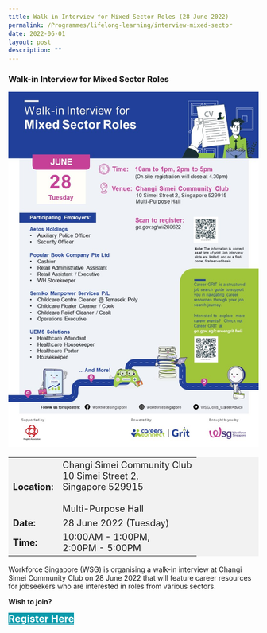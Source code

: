 ```yaml
---
title: Walk in Interview for Mixed Sector Roles (28 June 2022)
permalink: /Programmes/lifelong-learning/interview-mixed-sector
date: 2022-06-01
layout: post
description: ""
---
```



### Walk-in Interview for Mixed Sector Roles ###

<img style="width:600px; height:auto" src="/images/Programmes%20(June%202022)/wsg_interview_jun22_mixed_sector.jpg">

<table  style="font-size:130%; background-color:#f2f2f2">
	<tbody>
		<tr>
			 <td><b>Location:</b></td><td>Changi Simei Community Club<br>10 Simei Street 2,<br>Singapore 529915<br><br>Multi-Purpose Hall</td>
		</tr>
		<tr>
		 <td><b>Date:</b> </td><td>28 June 2022 (Tuesday)</td>
		</tr>
		<tr>
			<td> <b>Time:</b> </td><td>10:00AM - 1:00PM,<br>2:00PM - 5:00PM</td>
		</tr>
	</tbody>
</table>

Workforce Singapore (WSG) is organising a walk-in interview at Changi Simei Community Club on 28 June 2022 that will feature career resources for jobseekers who are interested in roles from various sectors.

<b>Wish to join?</b>
<div>
	<a href="https://www.go.gov.sg/wii-280622" style="font-size:20px; width:35%; height:60px; background-color:#0899AA; color:white" class="bp-button"><b>Register Here</b></a>
</div>